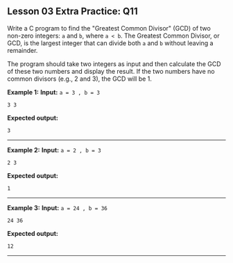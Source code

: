 ## Lesson 03 Extra Practice: Q11
Write a C program to find the "Greatest Common Divisor" (GCD) of two non-zero integers: `a` and `b`, where `a < b`. The Greatest Common Divisor, or GCD, is the largest integer that can divide both `a` and `b` without leaving a remainder.

The program should take two integers as input and then calculate the GCD of these two numbers and display the result. If the two numbers have no common divisors (e.g., 2 and 3), the GCD will be 1.

**Example 1:**
**Input:** `a = 3 , b = 3` 
```
3 3
```
**Expected output:**
```
3
```
<hr>

**Example 2:**
**Input:** `a = 2 , b = 3` 
```
2 3
```
**Expected output:**
```
1
```
<hr>

**Example 3:**
**Input:** `a = 24 , b = 36` 
```
24 36
```
**Expected output:**
```
12
```
<hr>
